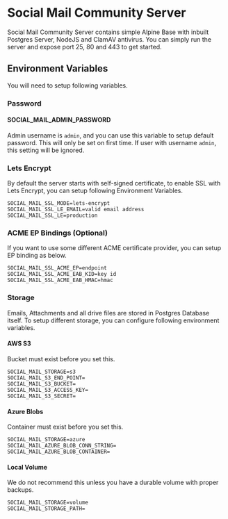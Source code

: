 # Social Mail Community Server

Social Mail Community Server contains simple Alpine Base with inbuilt Postgres Server, NodeJS and ClamAV antivirus. You can simply run the server and expose port 25, 80 and 443 to get started.

## Environment Variables

You will need to setup following variables.

### Password

#### SOCIAL_MAIL_ADMIN_PASSWORD
Admin username is `admin`, and you can use this variable to setup default password. This will only be set on first time. If user with username `admin`, this setting will be ignored.

### Lets Encrypt
By default the server starts with self-signed certificate, to enable SSL with Lets Encrypt, you can setup following Environment Variables.

```
SOCIAL_MAIL_SSL_MODE=lets-encrypt
SOCIAL_MAIL_SSL_LE_EMAIL=valid email address
SOCIAL_MAIL_SSL_LE=production
```

### ACME EP Bindings (Optional)
If you want to use some different ACME certificate provider, you can setup EP binding as below.

```
SOCIAL_MAIL_SSL_ACME_EP=endpoint
SOCIAL_MAIL_SSL_ACME_EAB_KID=key id
SOCIAL_MAIL_SSL_ACME_EAB_HMAC=hmac
```

### Storage
Emails, Attachments and all drive files are stored in Postgres Database itself. To setup different storage, you can configure following environment variables.

#### AWS S3
Bucket must exist before you set this.
```
SOCIAL_MAIL_STORAGE=s3
SOCIAL_MAIL_S3_END_POINT=
SOCIAL_MAIL_S3_BUCKET=
SOCIAL_MAIL_S3_ACCESS_KEY=
SOCIAL_MAIL_S3_SECRET=
```

#### Azure Blobs
Container must exist before you set this.
```
SOCIAL_MAIL_STORAGE=azure
SOCIAL_MAIL_AZURE_BLOB_CONN_STRING=
SOCIAL_MAIL_AZURE_BLOB_CONTAINER=
```

#### Local Volume
We do not recommend this unless you have a durable volume with proper backups.
```
SOCIAL_MAIL_STORAGE=volume
SOCIAL_MAIL_STORAGE_PATH=
```
